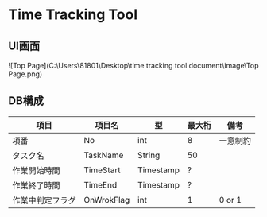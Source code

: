 # Time Tracking Tool

## UI画面

![Top Page](C:\Users\81801\Desktop\time tracking tool document\image\Top Page.png)

## DB構成

| 項目             | 項目名     | 型        | 最大桁 | 備考     |
| ---------------- | ---------- | --------- | ------ | -------- |
| 項番             | No         | int       | 8      | 一意制約 |
| タスク名         | TaskName   | String    | 50     |          |
| 作業開始時間     | TimeStart  | Timestamp | ?      |          |
| 作業終了時間     | TimeEnd    | Timestamp | ?      |          |
| 作業中判定フラグ | OnWrokFlag | int       | 1      | 0 or 1   |

